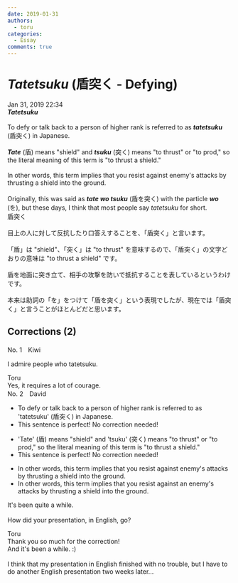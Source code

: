 ```yaml
---
date: 2019-01-31
authors:
  - toru
categories:
  - Essay
comments: true
---
```


# <strong><em>Tatetsuku</strong></em> (盾突く - Defying)
<div class="date">Jan 31, 2019 22:34</div>
<div id="post"><div id="body_show_ori">
<strong><em>Tatetsuku</strong></em><br/><br/>To defy or talk back to a person of higher rank is referred to as <strong><em>tatetsuku</em></strong> (盾突く) in Japanese. <br/><br/><strong><em>Tate</em></strong> (盾) means "shield" and <strong><em>tsuku</em></strong> (突く) means "to thrust" or "to prod," so the literal meaning of this term is "to thrust a shield."<br/><br/>In other words, this term implies that you resist against enemy's attacks by thrusting a shield into the ground.<br/><br/>Originally, this was said as <strong><em>tate wo tsuku</em></strong> (盾を突く) with the particle <strong><em>wo</em></strong> (を), but these days, I think that most people say <em>tatetsuku</em> for short.
</div></div>

<!-- more -->

<div id="post_ja"><div id="body_show_mo">
盾突く<br/><br/>目上の人に対して反抗したり口答えすることを、「盾突く」と言います。<br/><br/>「盾」は "shield"、「突く」は "to thrust" を意味するので、「盾突く」の文字どおりの意味は "to thrust a shield" です。<br/><br/>盾を地面に突き立て、相手の攻撃を防いで抵抗することを表しているというわけです。<br/><br/>本来は助詞の「を」をつけて「盾を突く」という表現でしたが、現在では「盾突く」と言うことがほとんどだと思います。
</div></div>

## Corrections (2)
<div id="block"><div class="first_name"> No. 1　<span class="just_name">Kiwi</span></div><div id="block2">
<p class="comment_small">
 I admire people who tatetsuku.
</p>

</div><div class="name"><span class="just_name">Toru</span><br>
Yes, it requires a lot of courage.
</div>
</div>
<div id="block"><div class="first_name"> No. 2　<span class="just_name">David</span></div><div id="block2">
<ul class="correction_field">
<li class="incorrect">To defy or talk back to a person of higher rank is referred to as 'tatetsuku' (盾突く) in Japanese.</li>
<li class="corrected perfect">This sentence is perfect! No correction needed!</li>
</ul>
<ul class="correction_field">
<li class="incorrect">'Tate' (盾) means "shield" and 'tsuku' (突く) means "to thrust" or "to prod," so the literal meaning of this term is "to thrust a shield."</li>
<li class="corrected perfect">This sentence is perfect! No correction needed!</li>
</ul>
<ul class="correction_field">
<li class="incorrect">In other words, this term implies that you resist against enemy's attacks by thrusting a shield into the ground.</li>
<li class="corrected correct">
In other words, this term implies that you resist against an enemy's attacks by thrusting a shield into the ground.
</li>
</ul>
<p class="comment_small">
 It's been quite a while.
 <br/>
 <br/>
 How did your presentation, in English, go?
</p>

</div><div class="name"><span class="just_name">Toru</span><br>
Thank you so much for the correction!<br/>And it's been a while. :)<br/><br/>I think that my presentation in English finished with no trouble, but I have to do another English presentation two weeks later...
</div>
</div>
